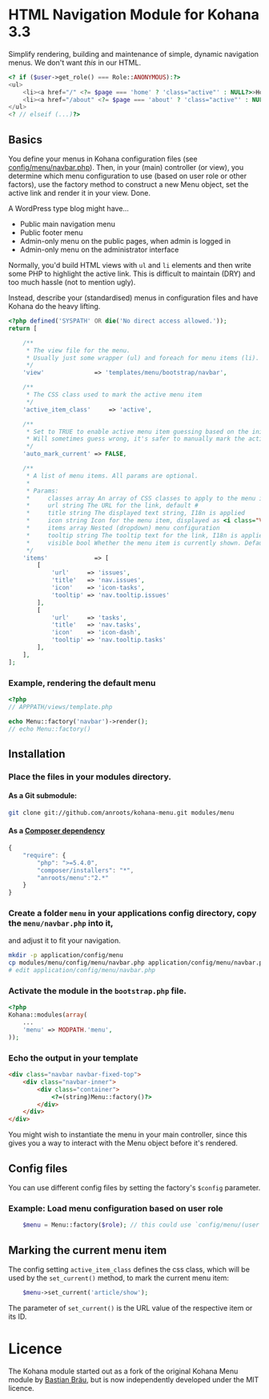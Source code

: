 # HTML Navigation Module for Kohana 3.3

Simplify rendering, building and maintenance of simple, dynamic navigation menus. We don't want _this_ in our HTML.

```php
<? if ($user->get_role() === Role::ANONYMOUS):?>
<ul>
	<li><a href="/" <?= $page === 'home' ? 'class="active"' : NULL?>>Home</a></li>
	<li><a href="/about" <?= $page === 'about' ? 'class="active"' : NULL?>>About</a></li>
</ul>
<? // elseif (...)?>
```

## Basics

You define your menus in Kohana configuration files
(see [config/menu/navbar.php](https://github.com/anroots/kohana-menu/blob/master/config/menu/navbar.php)).
Then, in your (main) controller (or view), you determine which menu configuration to use (based on user role or other factors),
use the factory method to construct a new Menu object, set the active link and render it in your view. Done.

A WordPress type blog might have...

* Public main navigation menu
* Public footer menu
* Admin-only menu on the public pages, when admin is logged in
* Admin-only menu on the administrator interface

Normally, you'd build HTML views with `ul` and `li` elements and then write some PHP to highlight the active link. This is
difficult to maintain (DRY) and too much hassle (not to mention ugly).

Instead, describe your (standardised) menus in configuration files and have Kohana do the heavy lifting.

```php
<?php defined('SYSPATH' OR die('No direct access allowed.'));
return [

	/**
	 * The view file for the menu.
	 * Usually just some wrapper (ul) and foreach for menu items (li).
	 */
	'view'              => 'templates/menu/bootstrap/navbar',

	/**
	 * The CSS class used to mark the active menu item
	 */
	'active_item_class'     => 'active',

	/**
	 * Set to TRUE to enable active menu item guessing based on the initial request URI.
	 * Will sometimes guess wrong, it's safer to manually mark the active link in the controller.
	 */
	'auto_mark_current' => FALSE,

	/**
	 * A list of menu items. All params are optional.
	 *
	 * Params:
	 *     classes array An array of CSS classes to apply to the menu item container
	 *     url string The URL for the link, default #
	 *     title string The displayed text string, I18n is applied
	 *     icon string Icon for the menu item, displayed as <i class="VALUE"></i>
	 *     items array Nested (dropdown) menu configuration
	 *     tooltip string The tooltip text for the link, I18n is applied
	 *     visible bool Whether the menu item is currently shown. Default TRUE
	 */
	'items'             => [
		[
			'url'     => 'issues',
			'title'   => 'nav.issues',
			'icon'    => 'icon-tasks',
			'tooltip' => 'nav.tooltip.issues'
		],
		[
			'url'     => 'tasks',
			'title'   => 'nav.tasks',
			'icon'    => 'icon-dash',
			'tooltip' => 'nav.tooltip.tasks'
		],
	],
];
```

### Example, rendering the default menu

```php
<?php
// APPPATH/views/template.php

echo Menu::factory('navbar')->render();
// echo Menu::factory()
```

## Installation

### Place the files in your modules directory.

#### As a Git submodule:

```bash
git clone git://github.com/anroots/kohana-menu.git modules/menu
```
#### As a [Composer dependency](http://getcomposer.org)

```javascript
{
	"require": {
		"php": ">=5.4.0",
		"composer/installers": "*",
		"anroots/menu":"2.*"
	}
}
```

### Create a folder `menu` in your applications config directory, copy the `menu/navbar.php` into it,
and adjust it to fit your navigation.

```bash
mkdir -p application/config/menu
cp modules/menu/config/menu/navbar.php application/config/menu/navbar.php
# edit application/config/menu/navbar.php
```

### Activate the module in the `bootstrap.php` file.

```php
<?php
Kohana::modules(array(
	...
	'menu' => MODPATH.'menu',
));
```

### Echo the output in your template

```html
<div class="navbar navbar-fixed-top">
	<div class="navbar-inner">
		<div class="container">
			<?=(string)Menu::factory()?>
		</div>
	</div>
</div>
```

You might wish to instantiate the menu in your main controller, since this gives you a way to interact with the Menu object
before it's rendered.

## Config files

You can use different config files by setting the factory's `$config` parameter.

### Example: Load menu configuration based on user role

```php
	$menu = Menu::factory($role); // this could use `config/menu/(user|admin).php`
```

## Marking the current menu item

The config setting `active_item_class` defines the css class, which will be used by the `set_current()` method, to mark the current menu item:
```php
	$menu->set_current('article/show');
```
The parameter of `set_current()` is the URL value of the respective item or its ID.

# Licence

The Kohana module started out as a fork of the original Kohana Menu module by
[Bastian Bräu](http://github.com/b263/kohana-menu), but is now independently developed under the MIT licence.